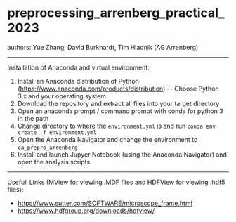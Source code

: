 # preprocessing_arrenberg_practical_2023
authors: Yue Zhang, David Burkhardt, Tim Hladnik (AG Arrenberg)

---
Installation of Anaconda and virtual environment:
1. Install an Anaconda distribution of Python (https://www.anaconda.com/products/distribution) -- Choose Python 3.x and your operating system. 
2. Download the repository and extract all files into your target directory
3. Open an anaconda prompt / command prompt with conda for python 3 in the path
4. Change directory to where the <code>environment.yml</code> is and run <code>conda env create -f environment.yml</code>
5. Open the Anaconda Navigator and change the environment to <code>ca_prepro_arrenberg</code>
6. Install and launch Jupyer Notebook (using the Anaconda Navigator) and open the analysis scripts

---
Usefull Links (MView for viewing .MDF files and HDFView for viewing .hdf5 files):

* https://www.sutter.com/SOFTWARE/microscope_frame.html
* https://www.hdfgroup.org/downloads/hdfview/
